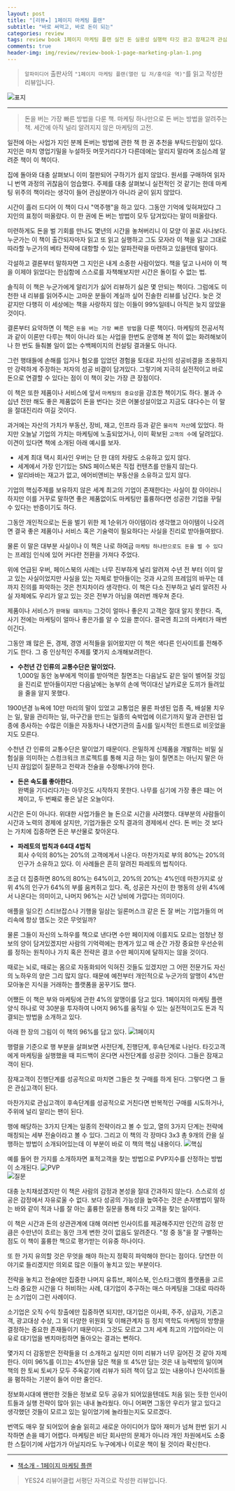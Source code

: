 ```yaml
---  
layout: post  
title: "[리뷰★] 1페이지 마케팅 플랜"  
subtitle: "바로 써먹고, 바로 돈이 되는"  
categories: review  
tags: review book 1페이지 마케팅 플랜 실전 돈 실용성 실행력 타깃 광고 잠재고객 관심고객 신뢰 경험 팬 생애가치 추천시스템   
comments: true  
header-img: img/review/review-book-1-page-marketing-plan-1.png
---  
```

  
> `알파미디어` 출판사의 `"1페이지 마케팅 플랜(앨런 딥 저/홍석윤 역)"`를 읽고 작성한 리뷰입니다.  

![표지](https://telegeam.github.io/assets/img/review/review-book-1-page-marketing-plan-1.png)  

---

> 돈을 버는 가장 빠른 방법을 다룬 책. 마케팅 하나만으로 돈 버는 방법을 알려주는 책. 세간에 아직 널리 알려지지 않은 마케팅의 고전.

일전에 아는 사업가 지인 분께 돈버는 방법에 관한 책 한 권 추천을 부탁드린일이 있다. 지인은 마치 영업기밀을 누설하듯 머뭇거리다가 다른데에는 알리지 말라며 조심스레 알려준 책이 이 책이다. 

집에 돌아와 대충 살펴보니 이미 절판되어 구하기가 쉽지 않았다. 원서를 구매하여 읽자니 번역 과정의 귀찮음이 엄습했다. 주제를 대충 살펴보니 실전적인 것 같기는 한데 마케팅 위주의 책이라는 생각이 들어 관심분야가 아니라 굳이 읽지 않았다. 

시간이 흘러 드디어 이 책이 다시 "역주행"을 하고 있다. 그동안 기억에 잊혀져있다 그 지인의 표정이 떠올랐다. 이 한 권에 돈 버는 방법이 모두 담겨있다는 말이 떠올랐다. 

미련하게도 돈을 벌 기회를 만나도 몇년의 시간을 놓쳐버리니 이 모양 이 꼴로 사나보다. 누군가는 이 책이 출간되자마자 읽고 또 읽고 실행하고 그도 모자라 이 책을 읽고 그대로 따라할 누군가의 베타 전략에 대항할 수 있는 알파전략을 마련하고 있을텐데 말이다. 

각설하고 결론부터 말하자면 그 지인은 내게 소중한 사람이었다. 책을 덮고 나서야 이 책을 이제야 읽었다는 한심함에 스스로를 자책해보지만 시간은 돌이킬 수 없는 법. 

솔직히 이 책은 누군가에게 알리기가 싫어 리뷰하기 싫은 몇 안되는 책이다. 그럼에도 미천한 내 리뷰를 읽어주시는 고마운 분들이 계실까 싶어 진솔한 리뷰를 남긴다. 늦은 것 같지만 다행히 이 세상에는 책을 사랑하지 않는 이들이 99%일테니 아직은 늦지 않았을 것이다.

결론부터 요약하면 이 책은 `돈을 버는 가장 빠른 방법`을 다룬 책이다. 마케팅의 전공서적과 같이 이론만 다루는 책이 아니라 또는 사업을 한번도 운영해 본 적이 없는 화려해보이나 한 번도 들춰볼 일이 없는 수백페이지의 컨설팅 결과물도 아니다. 

그런 행태들에 손해를 입거나 혐오를 입었던 경험을 토대로 자신의 성공비결을 조용하지만 강력하게 주장하는 저자의 성공 비결이 담겨있다. 그렇기에 지극히 실전적이고 바로 돈으로 연결할 수 있다는 점이 이 책이 갖는 가장 큰 장점이다.

이 책은 또한 제품이나 서비스에 앞서 `마케팅의 중요성`을 강조한 책이기도 하다. 불과 수십년 전만 해도 좋은 제품없이 돈을 번다는 것은 어불성설이었고 지금도 대다수는 이 말을 절대진리라 여길 것이다. 

과거에는 자산의 가치가 부동산, 장비, 재고, 인프라 등과 같은 `물리적 자산`에 있었다. 하지만 오늘날 기업의 가치는 마케팅에 노출되었거나, 이미 확보된 `고객의 수`에 달려있다. 이견이 있다면 책에 소개된 아래 예시를 보자.

* 세계 최대 택시 회사인 우버는 단 한 대의 차량도 소유하고 있지 않다. 
* 세계에서 가장 인기있는 SNS 페이스북은 직접 컨텐츠를 만들지 않는다. 
* 알리바바는 재고가 없고, 에어비앤비는 부동산을 소유하고 있지 않다. 

기업의 핵심주제를 보유하지 않은 세계 최고의 기업이 존재한다는 사실이 참 아이러니 하지만 이를 거꾸로 말하면 좋은 제품없이도 마케팅만 훌륭하다면 성공한 기업을 꾸릴 수 있다는 반증이기도 하다. 

그동안 개인적으로는 돈을 벌기 위한 제 1순위가 아이템이라 생각했고 아이템이 나오려면 결국 좋은 제품이나 서비스 혹은 기술력이 필요하다는 사실을 진리로 받아들여왔다.

물론 이 말은 대부분 사실이나 이 책은 나로 하여금 `마케팅 하나만으로도 돈을 벌 수 있다`는 프레임 인식에 있어 커다란 전환을 가져다 주었다. 

위에 언급된 우버, 페이스북의 사례는 너무 진부하게 널리 알려져 수년 전 부터 이미 알고 있는 사실이었지만 사실을 있는 자체로 받아들이는 것과 사고의 프레임의 바꾸는 데 까지 진의를 파악하는 것은 천지차이라 생각한다. 이 책은 다소 진부하고 널리 알려진 사실 자체에도 우리가 알고 있는 것은 전부가 아님을 여러번 깨우쳐 준다. 

제품이나 서비스가 `판매될 떄까지는` 그것이 얼마나 좋은지 고객은 절대 알지 못한다. 즉, 사기 전에는 마케팅이 얼마나 좋은가를 알 수 있을 뿐이다. 결국엔 최고의 마케터가 매번 이긴다.

그동안 꽤 많은 돈, 경제, 경영 서적들을 읽어왔지만 이 책은 색다른 인사이트를 전해주기도 한다. 그 중 인상적인 주제를 몇가지 소개해보려한다. 

* __수천년 간 인류의 교통수단은 말이었다.__  
1,000일 동안 농부에게 먹이를 받아먹은 칠면조는 다음날도 같은 일이 벌어질 것임을 진리로 받아들이지만 다음날에는 농부의 손에 먹이대신 날카로운 도끼가 들려있을 줄을 알지 못했다. 

1900년경 뉴욕에 10만 마리의 말이 있었고 교통업은 물론 파생된 업종 즉, 배설물 치우는 일, 말을 관리하는 일, 마구간을 만드는 일종의 숙박업에 이르기까지 말과 관련된 업종에 종사하는 수많은 이들은 자동차나 내연기관의 출시를 일시적인 트렌드로 비웃었을지도 모른다. 

수천년 간 인류의 교통수단은 말이었기 때문이다. 은밀하게 신제품을 개발하는 비밀 실험실을 의미하는 스컹크워크 프로젝트를 통해 지금 하는 일이 칠면조는 아닌지 말은 아닌지 끊임없이 질문하고 전략과 전술을 수정해나가야 한다. 

* __돈은 속도를 좋아한다.__  
완벽을 기다리다가는 아무것도 시작하지 못한다. 나무를 심기에 가장 좋은 떄는 어제이고, 두 번째로 좋은 날은 오늘이다. 

시간은 돈이 아니다. 위대한 사업가들은 늘 돈으로 시간을 사려했다. 대부분의 사람들이 시간과 노력의 경제에 살지만, 기업가들은 오직 결과의 경제에서 산다. 돈 버는 것 보다는 가치에 집중하면 돈은 부산물로 찾아온다. 

* __파레토의 법칙과 64대 4법칙__  
회사 수익의 80%는 20%의 고객에게서 나온다. 마찬가지로 부의 80%는 20%의 인구가 소유하고 있다. 이 사례들은 흔히 알려진 파레토의 법칙이다. 

조금 더 집중하면 80%의 80%는 64%이고, 20%의 20%는 4%인데 마찬가지로 상위 4%의 인구가 64%의 부를 움켜쥐고 있다. 즉, 성공은 자신이 한 행동의 상위 4%에서 나온다는 의미이고, 나머지 96%는 시간 낭비에 가깝다는 의미이다. 

애플을 일으킨 스티브잡스나 기행을 일삼는 일론머스크 같은 돈 잘 버는 기업가들의 머리속에 항상 맴도는 것은 무엇일까? 

물론 그들이 자신의 노하우를 책으로 낸다면 수만 페이지에 이를지도 모르는 엄청난 정보의 양이 담겨있겠지만 사람의 기억력에는 한계가 있고 매 순간 가장 중요한 우선순위를 정하는 원칙이나 가치 혹은 전략은 결코 수만 페이지에 달하지는 않을 것이다. 

때로는 뇌로, 때로는 몸으로 자동화되어 익혀진 것들도 있겠지만 그 어떤 전문가도 자신의 노하우의 양은 그리 많지 않다. 때문에 예전부터 개인적으로 누군가의 알맹이 4%만 모아놓은 지식을 거래하는 플랫폼을 꿈꾸기도 했다.

어쨌든 이 책은 부와 마케팅에 관한 4%의 알맹이를 담고 있다. 1페이지의 마케팅 플랜 양식 하나로 약 30분을 투자하여 나머지 96%를 움직일 수 있는 실전적이고도 돈과 직결되는 방법을 소개하고 있다. 

아래 한 장의 그림이 이 책의 96%를 담고 있다. 
![1페이지](https://telegeam.github.io/assets/img/review/review-book-1-page-marketing-plan-3.png)  

행렬을 기준으로 행 부분을 살펴보면 사전단계, 진행단계, 후속단계로 나뉜다. 타깃고객에게 마케팅을 실행했을 때 피드백이 온다면 사전단계를 성공한 것이다. 그들은 잠재고객이 된다. 

잠재고객이 진행단계를 성공적으로 마치면 그들은 첫 구매를 하게 된다. 그렇다면 그 들은 관심고객이 된다. 

마찬가지로 관심고객이 후속단계를 성공적으로 거친다면 반복적인 구매를 시도하거나, 주위에 널리 알리는 팬이 된다.

행에 해당하는 3가지 단계는 일종의 전략이라고 볼 수 있고, 열의 3가지 단계는 전략에 매칭되는 세부 전술이라고 볼 수 있다. 그리고 이 책의 각 장마다 3x3 총 9개의 칸을 실행하는 방법이 소개되어있는데 이 부분이 바로 이 책의 핵심 내용이다. 
![핵심](https://telegeam.github.io/assets/img/review/review-book-1-page-marketing-plan-2.png)  

예를 들어 한 가지를 소개하자면 표적고객을 찾는 방법으로 PVP지수를 산정하는 방법이 소개된다.
![PVP](https://telegeam.github.io/assets/img/review/review-book-1-page-marketing-plan-4.png)  
![질문](https://telegeam.github.io/assets/img/review/review-book-1-page-marketing-plan-5.png)  

대충 눈치채셨겠지만 이 책은 사람의 감정과 본성을 절대 간과하지 않는다. 스스로의 성공은 감정에서 자유로울 수 없다. 보다 성공의 가능성을 높여주는 것은 손자병법이 말하는 바와 같이 적과 나를 잘 아는 훌륭한 질문을 통해 타깃 고객을 찾는 일이다. 

이 책은 시간과 돈의 상관관계에 대해 여러번 인사이트를 제공해주지만 인간의 감정 만큼은 수만년이 흐르는 동안 크게 변한 것이 없음도 알려준다. "정 중 동"을 잘 구별하는 점도 이 책이 훌륭한 책으로 평가받는 이유중 하나이다.

또 한 가지 유의할 것은 무엇을 해야 하는지 정확히 파악해야 한다는 점이다. 당연한 이야기로 들리겠지만 의외로 많은 이들이 놓치고 있는 부분이다. 

전략을 놓치고 전술에만 집중한 나머지 유튜브, 페이스북, 인스타그램의 플랫폼을 고르느라 중요한 시간을 다 허비하는 사례, 대기업이 추구하는 매스 마케팅을 그대로 따라하는 소기업이 그런 사례이다.

소기업은 오직 수익 창출에만 집중하면 되지만, 대기업은 이사회, 주주, 상급자, 기존고객, 광고대상 수상, 그 외 다양한 위원회 및 이해관계자 등 정치 역학도 마케팅의 방향을 결정하는 중요한 존재들이기 때문이다. 그것도 모르고 그저 세계 최고의 기업이라는 이유로 대기업을 벤치마킹하면 돌아오는 결과는 뻔하다.

몇가지 더 감동받은 전략들을 더 소개하고 싶지만 이미 리뷰가 너무 길어진 것 같아 자제한다. 이미 96%를 이끄는 4%만을 담은 책을 또 4%만 담는 것은 내 능력밖의 일이며 책의 한 토씨 토씨가 모두 주옥같기에 리뷰가 되려 책이 담고 있는 내용이나 인사이트들을 폄하하는 기분이 들어 이만 줄인다.

정보화시대에 왠만한 것들은 정보로 모두 공유가 되어있을텐데도 처음 읽는 듯한 인사이트들과 실행 전략이 많아 읽는 내내 놀라웠다. 아니 어쩌면 그동안 우리가 알고 있다고 생각했던 것들이 모르고 있는 일이었기에 놀라웠는지도 모르겠다. 

번역도 매우 잘 되어있어 술술 읽히고 새로운 아이디어가 많아 재미가 넘쳐 한번 읽기 시작하면 손을 떼기 어렵다. 마케팅은 비단 회사만의 문제가 아니라 개인 차원에서도 소중한 스킬이기에 사업가가 아닐지라도 누구에게나 이로운 책이 될 것이라 확신한다. 

---

* [책소개 - 1페이지 마케팅 플랜](http://www.yes24.com/Product/Goods/116413780)

> YES24 리뷰어클럽 서평단 자격으로 작성한 리뷰입니다.